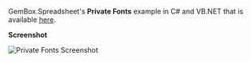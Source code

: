 GemBox.Spreadsheet's **Private Fonts** example in C# and VB.NET that is available [here](https://www.gemboxsoftware.com/spreadsheet/examples/private-fonts/115).

**Screenshot**

![Private Fonts Screenshot](https://www.gemboxsoftware.com/Spreadsheet/Examples/Content/AdvancedFeatures/PrivateFonts/PrivateFonts.png)